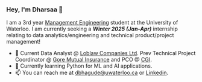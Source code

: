 ### Hey, I'm Dharsaa 👋

I am a 3rd year <a href="https://uwaterloo.ca/future-students/programs/management-engineering">Management Engineering</a> student at the University of Waterloo. I am currently seeking a ***</u>Winter 2025 (Jan-Apr)</u>*** internship relating to data analytics/engineering and technical product/project management!

- 💼 Current Data Analyst @ <u>[Loblaw Companies Ltd](https://www.loblaw.ca/)</u>. Prev Technical Project Coordinator @ </u>[Gore Mutual Insurance](https://www.goremutual.ca/)</u> and PCO @ <u>[CGI](https://www.cgi.com/en)</u>.
- 🌱 Currently learning Python for ML and AI applications.
- 📫 You can reach me at <u>dbhagude@uwaterloo.ca</u> or <u>[Linkedin](https://www.linkedin.com/in/dharsaa-bhagudeva/)</u>.

